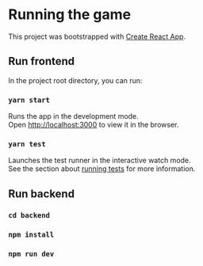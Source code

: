 # Running the game

This project was bootstrapped with [Create React App](https://github.com/facebook/create-react-app).

## Run frontend

In the project root directory, you can run:

### `yarn start`

Runs the app in the development mode.\
Open [http://localhost:3000](http://localhost:3000) to view it in the browser.

### `yarn test`

Launches the test runner in the interactive watch mode.\
See the section about [running tests](https://facebook.github.io/create-react-app/docs/running-tests) for more information.

## Run backend

### `cd backend`

### `npm install`

### `npm run dev`
